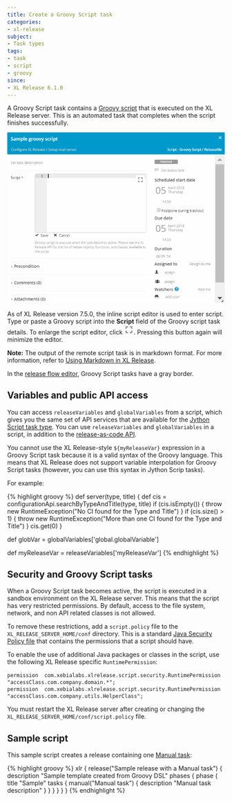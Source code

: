 ```yaml
---
title: Create a Groovy Script task
categories:
- xl-release
subject:
- Task types
tags:
- task
- script
- groovy
since:
- XL Release 6.1.0
---
```


A Groovy Script task contains a [Groovy script](http://www.groovy-lang.org/) that is executed on the XL Release server. This is an automated task that completes when the script finishes successfully.

![Goovy Script Task Details](../images/groovy-script-editor.png)


As of XL Release version 7.5.0, the inline script editor is used to enter script. Type or paste a Groovy script into the **Script** field of the Groovy script task details. To enlarge the script editor, click ![enlarge editor](../images/editor-btn.png). Pressing this button again will minimize the editor.

**Note:** The output of the remote script task is in markdown format. For more information, refer to [Using Markdown in XL Release](/xl-release/how-to/using-markdown-in-xl-release.html).

In the [release flow editor](/xl-release/how-to/using-the-release-flow-editor.html), Groovy Script tasks have a gray border.

## Variables and public API access

You can access `releaseVariables` and `globalVariables` from a script, which gives you the same set of API services that are available for the [Jython Script task type](/xl-release/how-to/create-a-jython-script-task.html). You can use `releaseVariables` and `globalVariables` in a script, in addition to the [release-as-code API](/xl-release/6.1.x/dsl-api/).

You cannot use the XL Release-style `${myReleaseVar}` expression in a Groovy Script task because it is a valid syntax of the Groovy language. This means that XL Release does not support variable interpolation for Groovy Script tasks (however, you can use this syntax in Jython Scrip tasks).

For example:

{% highlight groovy %}
def server(type, title) {
  def cis = configurationApi.searchByTypeAndTitle(type, title)
  if (cis.isEmpty()) {
    throw new RuntimeException("No CI found for the Type and Title")
  }
  if (cis.size() > 1) {
    throw new RuntimeException("More than one CI found for the Type and Title")
  }
  cis.get(0)
}

def globVar = globalVariables['global.globalVariable']

def myReleaseVar = releaseVariables['myReleaseVar']
{% endhighlight %}

## Security and Groovy Script tasks

When a Groovy Script task becomes active, the script is executed in a sandbox environment on the XL Release server. This means that the script has very restricted permissions. By default, access to the file system, network, and non API related classes is not allowed.

To remove these restrictions, add a `script.policy` file to the `XL_RELEASE_SERVER_HOME/conf` directory.
This is a standard [Java Security Policy file](http://docs.oracle.com/javase/7/docs/technotes/guides/security/PolicyFiles.html) that contains the permissions that a script should have.

To enable the use of additional Java packages or classes in the script, use the following XL Release specific `RuntimePermission`:

    permission  com.xebialabs.xlrelease.script.security.RuntimePermission "accessClass.com.company.domain.*";
    permission  com.xebialabs.xlrelease.script.security.RuntimePermission "accessClass.com.company.utils.HelperClass";

You must restart the XL Release server after creating or changing the `XL_RELEASE_SERVER_HOME/conf/script.policy` file.

## Sample script

This sample script creates a release containing one [Manual task](/xl-release/how-to/create-a-manual-task.html):

{% highlight groovy %}
xlr {
  release("Sample release with a Manual task") {
    description "Sample template created from Groovy DSL"
    phases {
      phase {
        title "Sample"
        tasks {
          manual("Manual task") {
            description "Manual task description"
          }
        }
      }
    }
  }
}
{% endhighlight %}
